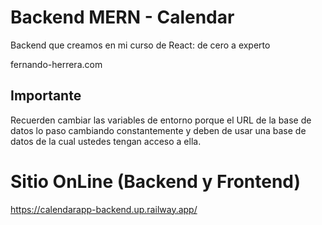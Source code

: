 # Backend MERN - Calendar

Backend que creamos en mi curso de React: de cero a experto

fernando-herrera.com

## Importante
Recuerden cambiar las variables de entorno porque el URL de la base de datos lo paso cambiando constantemente y deben de usar una base de datos de la cual ustedes tengan acceso a ella.

# Sitio OnLine (Backend y Frontend)
https://calendarapp-backend.up.railway.app/